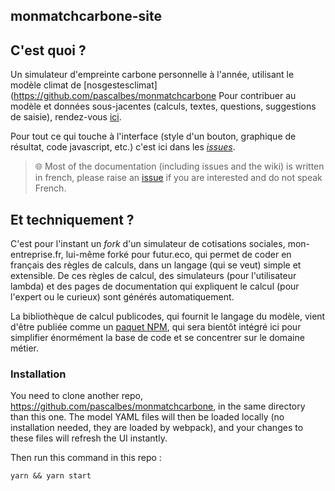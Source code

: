 ## monmatchcarbone-site

## C'est quoi ?

Un simulateur d'empreinte carbone personnelle à l'année, utilisant le modèle climat de [nosgestesclimat](https://github.com/pascalbes/monmatchcarbone
Pour contribuer au modèle et données sous-jacentes (calculs, textes, questions, suggestions de saisie), rendez-vous [ici](https://github.com/pascalbes/monmatchcarbone/blob/master/CONTRIBUTING.md).

Pour tout ce qui touche à l'interface (style d'un bouton, graphique de résultat, code javascript, etc.) c'est ici dans les [_issues_](https://github.com/pascalbes/monmatchcarbone-site/issues).

> 🌐 Most of the documentation (including issues and the wiki) is written in french, please raise an [issue](https://github.com/pascalbes/monmatchcarbone-site/issues/new) if you are interested and do not speak French.

## Et techniquement ?

C'est pour l'instant un _fork_ d'un simulateur de cotisations sociales, mon-entreprise.fr, lui-même forké pour futur.eco, qui permet de coder en français des règles de calculs, dans un langage (qui se veut) simple et extensible. De ces règles de calcul, des simulateurs (pour l'utilisateur lambda) et des pages de documentation qui expliquent le calcul (pour l'expert ou le curieux) sont générés automatiquement.

La bibliothèque de calcul publicodes, qui fournit le langage du modèle, vient d'être publiée comme un [paquet NPM](https://www.npmjs.com/package/publicodes), qui sera bientôt intégré ici pour simplifier énormément la base de code et se concentrer sur le domaine métier.

### Installation

You need to clone another repo, https://github.com/pascalbes/monmatchcarbone, in the same directory than this one. The model YAML files will then be loaded locally (no installation needed, they are loaded by webpack), and your changes to these files will refresh the UI instantly.

Then run this command in this repo :

`yarn && yarn start`

